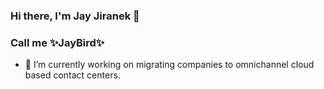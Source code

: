 ### Hi there, I'm Jay Jiranek 👋
### Call me ✨JayBird✨


- 🔭 I’m currently working on migrating companies to omnichannel cloud based contact centers.

<!--
**jayjiranek/jayjiranek** is a ✨ _special_ ✨ repository because its `README.md` (this file) appears on your GitHub profile.

Here are some ideas to get you started:

- 🔭 I’m currently working on ...
- 🌱 I’m currently learning ...
- 👯 I’m looking to collaborate on ...
- 🤔 I’m looking for help with ...
- 💬 Ask me about ...
- 📫 How to reach me: ...
- 😄 Pronouns: ...
- ⚡ Fun fact: ...
-->
